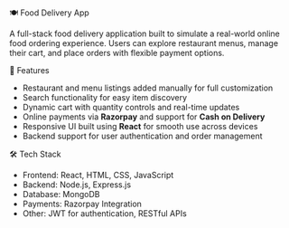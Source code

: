 🍽️ Food Delivery App

A full-stack food delivery application built to simulate a real-world online food ordering experience. Users can explore restaurant menus, manage their cart, and place orders with flexible payment options.

🚀 Features

* Restaurant and menu listings added manually for full customization
* Search functionality for easy item discovery
* Dynamic cart with quantity controls and real-time updates
* Online payments via **Razorpay** and support for **Cash on Delivery**
* Responsive UI built using **React** for smooth use across devices
* Backend support for user authentication and order management

 🛠️ Tech Stack

* Frontend: React, HTML, CSS, JavaScript
* Backend: Node.js, Express.js
* Database: MongoDB
* Payments: Razorpay Integration
* Other: JWT for authentication, RESTful APIs
